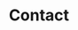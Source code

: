 ---
layout: internal/contact
title: Contact
permalink: /contact/
hero: /img/content/hero-seminars.jpg
---